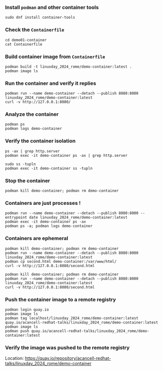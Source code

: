### Install `podman` and other container tools

```
sudo dnf install container-tools
```

### Check the `Containerfile`

```
cd demo01-container
cat Containerfile
```

### Build container image from `Containerfile`

```
podman build -t linuxday_2024_rome/demo-container:latest .
podman image ls
```

### Run the container and verify it replies

```
podman run --name demo-container --detach --publish 8080:8000 linuxday_2024_rome/demo-container:latest
curl -v http://127.0.0.1:8080/
```

### Analyze the container

```
podman ps
podman logs demo-container
```

### Verify the container isolation

```
ps -ax | grep http.server
podman exec -it demo-container ps -ax | grep http.server
```
```
sudo ss -tupln
podman exec -it demo-container ss -tupln
```

### Stop the container

```
podman kill demo-container; podman rm demo-container
```

### Containers are just processes ! 

```
podman run --name demo-container --detach --publish 8080:8000 --entrypoint date linuxday_2024_rome/demo-container:latest
podman exec -it demo-container ps -ax
podman ps -a; podman logs demo-container
```

### Containers are ephemeral

```
podman kill demo-container; podman rm demo-container
podman run --name demo-container --detach --publish 8080:8000 linuxday_2024_rome/demo-container:latest
podman cp second.html demo-container:/var/www/html/
curl -v http://127.0.0.1:8080/second.html
```
```
podman kill demo-container; podman rm demo-container
podman run --name demo-container --detach --publish 8080:8000 linuxday_2024_rome/demo-container:latest
curl -v http://127.0.0.1:8080/second.html
```

### Push the container image to a remote registry

```
podman login quay.io
podman image ls
podman tag localhost/linuxday_2024_rome/demo-container:latest quay.io/acancell-redhat-talks/linuxday_2024_rome/demo-container:latest
podman image ls
podman push quay.io/acancell-redhat-talks/linuxday_2024_rome/demo-container:latest
```

### Verify the image was pushed to the remote registry

Location: https://quay.io/repository/acancell-redhat-talks/linuxday_2024_rome/demo-container